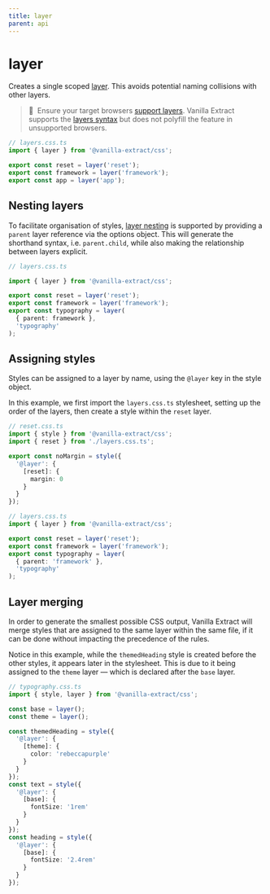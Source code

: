 ```yaml
---
title: layer
parent: api
---
```


# layer

Creates a single scoped [layer]. This avoids potential naming collisions with other layers.

> 🚧&nbsp;&nbsp;Ensure your target browsers [support layers].
> Vanilla Extract supports the [layers syntax][layer] but does not polyfill the feature in unsupported browsers.

```ts compiled
// layers.css.ts
import { layer } from '@vanilla-extract/css';

export const reset = layer('reset');
export const framework = layer('framework');
export const app = layer('app');
```

## Nesting layers

To facilitate organisation of styles, [layer nesting] is supported by providing a `parent` layer reference via the options object.
This will generate the shorthand syntax, i.e. `parent.child`, while also making the relationship between layers explicit.

```ts compiled
// layers.css.ts

import { layer } from '@vanilla-extract/css';

export const reset = layer('reset');
export const framework = layer('framework');
export const typography = layer(
  { parent: framework },
  'typography'
);
```

## Assigning styles

Styles can be assigned to a layer by name, using the `@layer` key in the style object.

In this example, we first import the `layers.css.ts` stylesheet, setting up the order of the layers, then create a style within the `reset` layer.

```ts compiled
// reset.css.ts
import { style } from '@vanilla-extract/css';
import { reset } from './layers.css.ts';

export const noMargin = style({
  '@layer': {
    [reset]: {
      margin: 0
    }
  }
});

// layers.css.ts
import { layer } from '@vanilla-extract/css';

export const reset = layer('reset');
export const framework = layer('framework');
export const typography = layer(
  { parent: 'framework' },
  'typography'
);
```

## Layer merging

In order to generate the smallest possible CSS output, Vanilla Extract will merge styles that are assigned to the same layer within the same file, if it can be done without impacting the precedence of the rules.

Notice in this example, while the `themedHeading` style is created before the other styles, it appears later in the stylesheet. This is due to it being assigned to the `theme` layer — which is declared after the `base` layer.

```ts compiled
// typography.css.ts
import { style, layer } from '@vanilla-extract/css';

const base = layer();
const theme = layer();

const themedHeading = style({
  '@layer': {
    [theme]: {
      color: 'rebeccapurple'
    }
  }
});
const text = style({
  '@layer': {
    [base]: {
      fontSize: '1rem'
    }
  }
});
const heading = style({
  '@layer': {
    [base]: {
      fontSize: '2.4rem'
    }
  }
});
```

[layer]: https://developer.mozilla.org/en-US/docs/Web/CSS/@layer
[layer nesting]: https://developer.mozilla.org/en-US/docs/Web/CSS/@layer#nesting_layers
[support layers]: https://caniuse.com/css-cascade-layers

